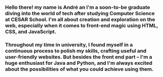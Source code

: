 ### Hello there! my name is André an I'm a soon-to-be graduate diving into the world of tech after studying Computer Science at CESAR School. I'm all about creation and exploration on the web, especially when it comes to front-end magic using HTML, CSS, and JavaScript.

###  Throughout my time in university, I found myself in a continuous process to polish my skills, crafting useful and user-friendly websites. But besides the front end part – I'm a huge enthusiast for Java and Python, and I'm always excited about the possibilities of what you could achieve using them.

<!--
**andrecarvalhozn/andrecarvalhozn** is a ✨ _special_ ✨ repository because its `README.md` (this file) appears on your GitHub profile.

Here are some ideas to get you started:

- 🔭 I’m currently working on ...
- 🌱 I’m currently learning ...
- 👯 I’m looking to collaborate on ...
- 🤔 I’m looking for help with ...
- 💬 Ask me about ...
- 📫 How to reach me: ...
- 😄 Pronouns: ...
- ⚡ Fun fact: ...
-->
